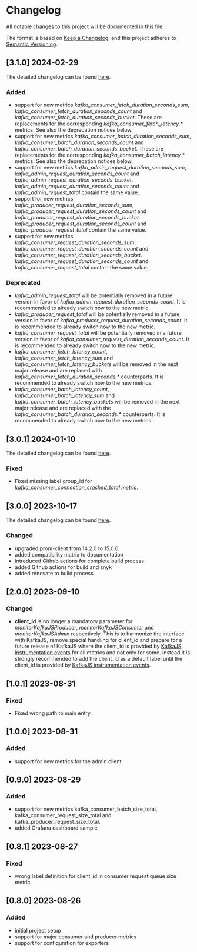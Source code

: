 # Changelog

All notable changes to this project will be documented in this file.

The format is based on [Keep a Changelog](https://keepachangelog.com/en/1.1.0/),
and this project adheres to [Semantic Versioning](https://semver.org/spec/v2.0.0.html).

## [3.1.0] 2024-02-29

The detailed changelog can be found [here](https://github.com/christiangalsterer/kafkajs-prometheus-exporter/compare/v3.0.1...v3.1.0).

### Added

- support for new metrics _kafka_consumer_fetch_duration_seconds_sum_, _kafka_consumer_fetch_duration_seconds_count_ and _kafka_consumer_fetch_duration_seconds_bucket_. These are replacements for the corresponding _kafka_consumer_fetch_latency.*_ metrics. See also the deprecation notices below.
- support for new metrics _kafka_consumer_batch_duration_seconds_sum_, _kafka_consumer_batch_duration_seconds_count_ and _kafka_consumer_batch_duration_seconds_bucket_. These are replacements for the corresponding _kafka_consumer_batch_latency.*_ metrics. See also the deprecation notices below.
- support for new metrics _kafka_admin_request_duration_seconds_sum_, _kafka_admin_request_duration_seconds_count_ and _kafka_admin_request_duration_seconds_bucket_. _kafka_admin_request_duration_seconds_count_ and _kafka_admin_request_total_ contain the same value.
- support for new metrics _kafka_producer_request_duration_seconds_sum_, _kafka_producer_request_duration_seconds_count_ and _kafka_producer_request_duration_seconds_bucket_. _kafka_producer_request_duration_seconds_count_ and _kafka_producer_request_total_ contain the same value.
- support for new metrics _kafka_consumer_request_duration_seconds_sum_, _kafka_consumer_request_duration_seconds_count_ and _kafka_consumer_request_duration_seconds_bucket_. _kafka_consumer_request_duration_seconds_count_ and _kafka_consumer_request_total_ contain the same value.

### Deprecated

- _kafka_admin_request_total_ will be potentially removed in a future version in favor of _kafka_admin_request_duration_seconds_count_. It is recommended to already switch now to the new metric.
- _kafka_producer_request_total_ will be potentially removed in a future version in favor of _kafka_producer_request_duration_seconds_count_. It is recommended to already switch now to the new metric.
- _kafka_consumer_request_total_ will be potentially removed in a future version in favor of _kafka_consumer_request_duration_seconds_count_. It is recommended to already switch now to the new metric.
- _kafka_consumer_fetch_latency_count_, _kafka_consumer_fetch_latency_sum_ and _kafka_consumer_fetch_latency_buckets_ will be removed in the next major release and are replaced with _kafka_consumer_fetch_duration_seconds.*_ counterparts. It is recommended to already switch now to the new metrics.
- _kafka_consumer_batch_latency_count_, _kafka_consumer_batch_latency_sum_ and _kafka_consumer_batch_latency_buckets_ will be removed in the next major release and are replaced with the _kafka_consumer_batch_duration_seconds.*_ counterparts. It is recommended to already switch now to the new metrics.

## [3.0.1] 2024-01-10

The detailed changelog can be found [here](https://github.com/christiangalsterer/kafkajs-prometheus-exporter/compare/v3.0.0...v3.0.1).

### Fixed

- Fixed missing label group_id for _kafka_consumer_connection_crashed_total metric_.

## [3.0.0] 2023-10-17

The detailed changelog can be found [here](https://github.com/christiangalsterer/kafkajs-prometheus-exporter/compare/v2.0.0...v3.0.0).

### Changed

- upgraded prom-client from 14.2.0 to 15.0.0
- added compatibility matrix to documentation
- introduced Github actions for complete build process
- added Github actions for build and snyk
- added renovate to build process

## [2.0.0] 2023-09-10

### Changed

- **client_id** is no longer a mandatory parameter for _monitorKafkaJSProducer_, _monitorKafkaJSConsumer_ and _monitorKafkaJSAdmin_ respectively. This is to harmonize the interface with KafkaJS, remove special handling for client_id and prepare for a future release of KafkaJS where the client_id is provided by [KafkaJS instrumentation events](https://kafka.js.org/docs/instrumentation-events) for all metrics and not only for some. Instead it is strongly recommended to add the client_id as a default label until the client_id is provided by [KafkaJS instrumentation events](https://kafka.js.org/docs/instrumentation-events).

## [1.0.1] 2023-08-31

### Fixed

- Fixed wrong path to main entry.

## [1.0.0] 2023-08-31

### Added

- support for new metrics for the admin client.

## [0.9.0] 2023-08-29

### Added

- support for new metrics kafka_consumer_batch_size_total, kafka_consumer_request_size_total and kafka_producer_request_size_total.
- added Grafana dashboard sample

## [0.8.1] 2023-08-27

### Fixed

- wrong label definition for client_id in consumer request queue size metric

## [0.8.0] 2023-08-26

### Added

- initial project setup
- support for major consumer and producer metrics
- support for configuration for exporters
